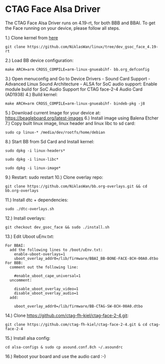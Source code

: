 # CTAG Face Alsa Driver

The CTAG Face Alsa Driver runs on 4.19-rt, for both BBB and BBAI. To get the Face running on your device, please follow all steps.

1.) Clone kernel from [here](https://github.com/NiklasWan/linux/tree/dev_gsoc_face_4.19-rt)
    
    git clone https://github.com/NiklasWan/linux/tree/dev_gsoc_face_4.19-rt
2.) Load BB device configuration:
    
    make ARCH=arm CROSS_COMPILE=arm-linux-gnueabihf- bb.org_defconfig
3.) Open menuconfig and Go to Device Drivers - Sound Card Support - Advanced Linux Sound Architecture - ALSA for SoC audio support:
    Enable module build for SoC Audio Support for CTAG face-2-4 Audio Card (AD1938)
4.) Build kernel:
    
    make ARCH=arm CROSS_COMPILE=arm-linux-gnueabihf- bindeb-pkg -j8
5.) Download current Image for your device at: https://beagleboard.org/latest-images
6.) Install image using Balena Etcher
7.) Copy built linux image, linux header and linux libc to sd card:
    
    sudo cp linux-* /media/dev/rootfs/home/debian
8.) Start BB from Sd Card and Install kernel:
    
    sudo dpkg -i linux-headers*
    
    sudo dpkg -i linux-libc*
    
    sudo dpkg -i linux-image*
9.) Restart:
    sudo restart
10.) Clone overlay repo:
    
    git clone https://github.com/NiklasWan/bb.org-overlays.git && cd bb.org-overlays
11.) Install dtc + dependencies:
    
    sudo ./dtc-overlays.sh
12.) Install overlays:
    
    git checkout dev_gsoc_face && sudo ./install.sh
13.) Edit Uboot uEnv.txt:

    For BBAI:
      add the following lines to /boot/uEnv.txt:
        enable-uboot-overlays=1
        uboot_overlay_addr0=/lib/firmware/BBAI_BB-BONE-FACE-8CH-00A0.dtbo
    For BBB:
      comment out the following line:
        
        #enable_uboot_cape_universal=1
      uncomment:
        
        disable_uboot_overlay_video=1
        disable_uboot_overlay_audio=1
      add: 
        
        uboot_overlay_addr0=/lib/firmware/BB-CTAG-SW-8CH-00A0.dtbo

14.) Clone https://github.com/ctag-fh-kiel/ctag-face-2-4.git:
  
    git clone https://github.com/ctag-fh-kiel/ctag-face-2-4.git & cd ctag-face-2-4
15.) Install alsa config:
  
    cd alsa-configs & sudo cp asound.conf.8ch ~/.asoundrc
16.) Reboot your board and use the audio card :-)
